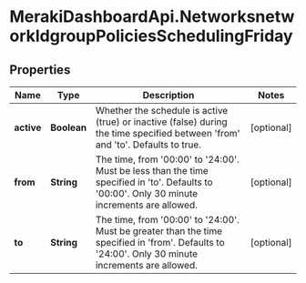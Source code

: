 # MerakiDashboardApi.NetworksnetworkIdgroupPoliciesSchedulingFriday

## Properties
Name | Type | Description | Notes
------------ | ------------- | ------------- | -------------
**active** | **Boolean** | Whether the schedule is active (true) or inactive (false) during the time specified between 'from' and 'to'. Defaults to true. | [optional] 
**from** | **String** | The time, from '00:00' to '24:00'. Must be less than the time specified in 'to'. Defaults to '00:00'. Only 30 minute increments are allowed. | [optional] 
**to** | **String** | The time, from '00:00' to '24:00'. Must be greater than the time specified in 'from'. Defaults to '24:00'. Only 30 minute increments are allowed. | [optional] 


